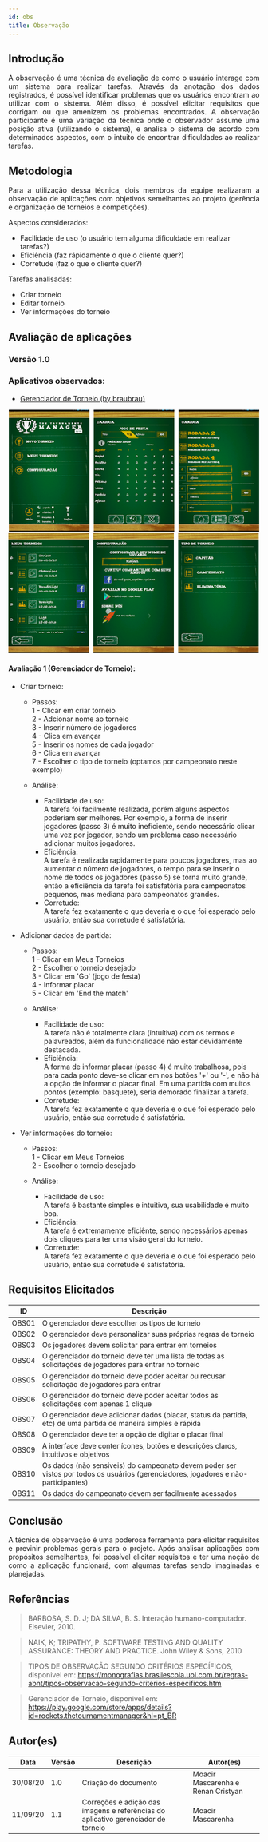 ```yaml
---
id: obs
title: Observação
---
```


## Introdução
<p align = "justify">
A observação é uma técnica de avaliação de como o usuário interage com um sistema para realizar tarefas. Através da anotação dos dados registrados, é possível identificar problemas que os usuários encontram ao utilizar com o sistema. Além disso, é possível elicitar requisitos que corrigam ou que amenizem os problemas encontrados.
A observação participante é uma variação da técnica onde o observador assume uma posição ativa (utilizando o sistema), e analisa o sistema de acordo com determinados aspectos, com o intuito de encontrar dificuldades ao realizar tarefas.
</p>

## Metodologia
<p align = "justify">
Para a utilização dessa técnica, dois membros da equipe realizaram a observação de aplicações com objetivos semelhantes ao projeto (gerência e organização de torneios e competições).

Aspectos considerados:

- Facilidade de uso (o usuário tem alguma dificuldade em realizar tarefas?)
- Eficiência (faz rápidamente o que o cliente quer?)
- Corretude (faz o que o cliente quer?)

Tarefas analisadas:
- Criar torneio
- Editar torneio
- Ver informações do torneio

</p>

## Avaliação de aplicações
### Versão 1.0
### Aplicativos observados:
- [Gerenciador de Torneio (by braubrau)](https://play.google.com/store/apps/details?id=rockets.thetournamentmanager&hl=pt_BR)

![Telas 1](../assets/Observacao/img1-app1.png)
![Telas 2](../assets/Observacao/img2-app1.png)

#### Avaliação 1 (Gerenciador de Torneio):

- Criar torneio:
    
    - Passos:        
        1 - Clicar em criar torneio</br>
        2 - Adcionar nome ao torneio</br>
        3 - Inserir número de jogadores</br>
        4 - Clica em avançar</br>
        5 - Inserir os nomes de cada jogador</br>
        6 - Clica em avançar</br>
        7 - Escolher o tipo de torneio (optamos por campeonato neste exemplo)</br>

    - Análise:
        - Facilidade de uso:</br>
        A tarefa foi facilmente realizada, porém alguns aspectos poderiam ser melhores. Por exemplo, a forma de inserir jogadores (passo 3) é muito ineficiente, sendo necessário clicar uma vez por jogador, sendo um problema caso necessário adicionar muitos jogadores.<br>
        - Eficiência:</br> A tarefa é realizada rapidamente para poucos jogadores, mas ao aumentar o número de jogadores, o tempo para se inserir o nome de todos os jogadores (passo 5) se torna muito grande, então a eficiência da tarefa foi satisfatória para campeonatos pequenos, mas mediana para campeonatos grandes.</br>
        - Corretude:</br> A tarefa fez exatamente o que deveria e o que foi esperado pelo usuário, então sua corretude é satisfatória.</br>

- Adicionar dados de partida:
    
    - Passos:        
        1 - Clicar em Meus Torneios</br>
        2 - Escolher o torneio desejado</br>
        3 - Clicar em 'Go' (jogo de festa)</br>
        4 - Informar placar</br>
        5 - Clicar em 'End the match'

    - Análise:
        - Facilidade de uso:</br>
        A tarefa não é totalmente clara (intuítiva) com os termos e palavreados, além da funcionalidade não estar devidamente destacada. <br>
        - Eficiência:</br>
        A forma de informar placar (passo 4) é muito trabalhosa, pois para cada ponto deve-se clicar em nos botões '+' ou '-', e não há a opção de informar o placar final. Em uma partida com muitos pontos (exemplo: basquete), seria demorado finalizar a tarefa.</br>
        - Corretude:</br>A tarefa fez exatamente o que deveria e o que foi esperado pelo usuário, então sua corretude é satisfatória.</br> 
        
- Ver informações do torneio:
    - Passos:        
        1 - Clicar em Meus Torneios</br>
        2 - Escolher o torneio desejado</br>

    - Análise:
        - Facilidade de uso:</br>
        A tarefa é bastante simples e intuitiva, sua usabilidade é muito boa.<br>
        - Eficiência:</br>
        A tarefa é extremamente eficiênte, sendo necessários apenas dois cliques para ter uma visão geral do torneio.</br>
        - Corretude:</br>A tarefa fez exatamente o que deveria e o que foi esperado pelo usuário, então sua corretude é satisfatória.</br> 


## Requisitos Elicitados

|ID|Descrição|
|--|--|
|OBS01|O gerenciador deve escolher os tipos de torneio|
|OBS02|O gerenciador deve personalizar suas próprias regras de torneio|
|OBS03|Os jogadores devem solicitar para entrar em torneios|
|OBS04|O gerenciador do torneio deve ter uma lista de todas as solicitações de jogadores para entrar no torneio|
|OBS05|O gerenciador do torneio deve poder aceitar ou recusar solicitação de jogadores para entrar|
|OBS06|O gerenciador do torneio deve poder aceitar todos as solicitações com apenas 1 clique|
|OBS07|O gerenciador deve adicionar dados (placar, status da partida, etc) de uma partida de maneira simples e rápida|
|OBS08|O gerenciador deve ter a opção de digitar o placar final|
|OBS09|A interface deve conter ícones, botões e descrições claros, intuitivos e objetivos|
|OBS10|Os dados (não sensiveis) do campeonato devem poder ser vistos por todos os usuários (gerenciadores, jogadores e não-participantes)|
|OBS11|Os dados do campeonato devem ser facilmente acessados|

## Conclusão
<p align = "justify">
A técnica de observação é uma poderosa ferramenta para elicitar requisitos e previnir problemas gerais para o projeto. Após analisar aplicações com propósitos semelhantes, foi possível elicitar requisitos e ter uma noção de como a aplicação funcionará, com algumas tarefas sendo imaginadas e planejadas.
</p>

## Referências
> BARBOSA, S. D. J; DA SILVA, B. S. Interação humano-computador. Elsevier, 2010.

> NAIK, K; TRIPATHY, P. SOFTWARE TESTING AND QUALITY ASSURANCE: THEORY AND PRACTICE. John Wiley & Sons, 2010

> TIPOS DE OBSERVAÇÃO SEGUNDO CRITÉRIOS ESPECÍFICOS,  disponivel em: https://monografias.brasilescola.uol.com.br/regras-abnt/tipos-observacao-segundo-criterios-especificos.htm

> Gerenciador de Torneio, disponivel em: https://play.google.com/store/apps/details?id=rockets.thetournamentmanager&hl=pt_BR

## Autor(es)
| Data | Versão | Descrição | Autor(es) |
| -- | -- | -- | -- |
| 30/08/20 | 1.0 | Criação do documento | Moacir Mascarenha e Renan Cristyan |
| 11/09/20 | 1.1 | Correções e adição das imagens e referências do aplicativo gerenciador de torneio | Moacir Mascarenha | 
